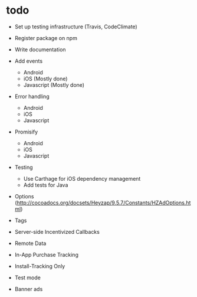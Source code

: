 # todo

- Set up testing infrastructure (Travis, CodeClimate)
- Register package on npm

- Write documentation

- Add events
    - Android
    - iOS (Mostly done)
    - Javascript (Mostly done)

- Error handling
    - Android
    - iOS
    - Javascript

- Promisify
    - Android
    - iOS
    - Javascript

- Testing
    - Use Carthage for iOS dependency management
    - Add tests for Java

- Options (http://cocoadocs.org/docsets/Heyzap/9.5.7/Constants/HZAdOptions.html)
- Tags
- Server-side Incentivized Callbacks
- Remote Data
- In-App Purchase Tracking
- Install-Tracking Only
- Test mode
- Banner ads
